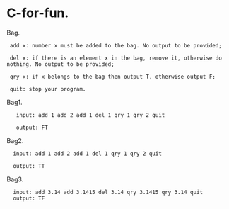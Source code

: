 # C-for-fun.
Bag.

     add x: number x must be added to the bag. No output to be provided;

     del x: if there is an element x in the bag, remove it, otherwise do nothing. No output to be provided;
     
     qry x: if x belongs to the bag then output T, otherwise output F;
     
     quit: stop your program.
     
Bag1.  

       input: add 1 add 2 add 1 del 1 qry 1 qry 2 quit

       output: FT
       
Bag2. 

      input: add 1 add 2 add 1 del 1 qry 1 qry 2 quit 
      
      output: TT
      
Bag3. 
     
      input: add 3.14 add 3.1415 del 3.14 qry 3.1415 qry 3.14 quit 
      output: TF
